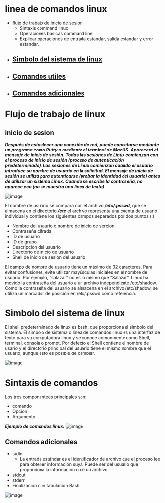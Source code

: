 # linea de comandos linux

- [flujo de trabajo de inicio de sesion]() 
  - Sintaxis command linux
  - Operaciones basicas command line 
  - Explicar operaciones de entrada estandar, salida estandar y error estandar.
- [Simbolo del sistema de linux]()
  - 
- [Comandos utiles]()
  - 
- [Comandos adicionales]()
  - 

# Flujo de trabajo de linux
## inicio de sesion 
***Después de establecer una conexión de red, puede conectarse mediante un programa como Putty o mediante el terminal de
MacOS. Aparecerá el mensaje de inicio de sesión. Todas las sesiones de Linux comienzan con el proceso de inicio de sesión
(proceso de autenticación predeterminado). Las sesiones de Linux comienzan cuando el usuario introduce su nombre de usuario
en la solicitud. El mensaje de inicio de sesión se utiliza para autenticarse (probar la identidad del usuario) antes de 
utilizar un sistema Linux. Cuando se escribe la contraseña, no aparece eco (no se muestra una línea de texto)***

![image](https://user-images.githubusercontent.com/42829215/165005556-8470f8a8-4f55-478e-8176-dc12eafcd985.png)

El nombre de usuario se compara con el archivo ***/etc/.psswd***, que se almacena en el directorio ***/etc*** el archivo representa una cuenta de usuario individual y contiene los siguientes campos separados por dos puntos (:)
- Nombre del usaurio o nombre de inicio de sercion 
- Contraseña cifrada
- ID de usuario 
- ID de grupo 
- Descripcion del usuario
- Directorio de inicio de usuario
- Shell de inicio de sesion del usuario

El campo de nombre de usuario tiene un máximo de 32 caracteres. Para evitar confusiones, evite utilizar mayúsculas iniciales en el nombre de usuario. Por ejemplo, “salazar” no es lo mismo que “Salazar”. Linux ha movido la contraseña del usuario a un archivo independiente /etc/shadow. Como la contraseña del usuario se almacena en el archivo /etc/shadow, se utiliza un marcador de posición en /etc/.psswd como referencia.

# Simbolo del sistema de linux
El shell predeterminado de linux es bash, que proporciona el simbolo del sistema.
El simbolo de sistema o linea de comandos linux es una interfaz de texto para su computadora linux y se conoce comunmente como Shell, terminal, consola o prompt.
Por defecto el Shell contiene el nombre de usario y el directorio principal del usuario tiene el mismo nombre que el usuario, aunque esto es posible de cambiar.

![image](https://user-images.githubusercontent.com/42829215/165007186-bfc9d1ee-0181-440a-8bac-83a060d96c05.png)


# Sintaxis de comandos
Los tres componentees principales son:
- comando 
- Opcion
- Argumento 

 ***Ejemplo de comandos linux:***
![image](https://user-images.githubusercontent.com/42829215/164286839-021fbbe4-897f-4da2-a372-f7a5eb2cb0cb.png)

## Comandos adicionales 
- stdin
  - La entrada estándar es el identificador de archivo que el proceso lee para obtener información suya.
    Puede ser del usuario que proporciona la información o de un archivo.
- stdout
- stderr
- Finalizacion con tabulacion Bash

![image](https://user-images.githubusercontent.com/42829215/164289051-24ee0f4c-37df-4207-8fd2-7faffa250014.png)
